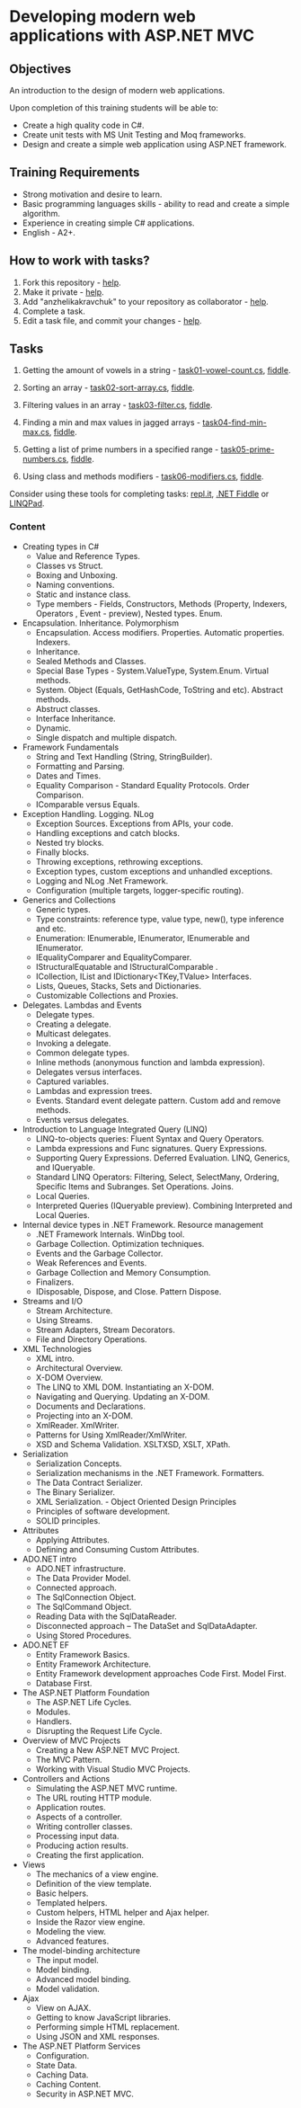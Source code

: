 # Developing modern web applications with ASP.NET MVC

## Objectives

An introduction to the design of modern web applications.

Upon completion of this training students will be able to:
- Create a high quality code in C#.
- Create unit tests with MS Unit Testing and Moq frameworks.
- Design and create a simple web application using ASP.NET framework.


## Training Requirements

* Strong motivation and desire to learn.
* Basic programming languages skills - ability to read and create a simple algorithm.
* Experience in creating simple C# applications.
* English - A2+.


## How to work with tasks?

1. Fork this repository - [help](https://help.github.com/en/articles/fork-a-repo).
2. Make it private - [help](https://help.github.com/en/articles/setting-repository-visibility#making-a-repository-private).
3. Add "anzhelikakravchuk" to your repository as collaborator - [help](https://help.github.com/en/articles/inviting-collaborators-to-a-personal-repository). 
4. Complete a task.
5. Edit a task file, and commit your changes - [help](https://help.github.com/en/articles/editing-files-in-your-repository).


## Tasks

1. Getting the amount of vowels in a string - [task01-vowel-count.cs](https://github.com/epam-dotnet-lab/aspnet-training/blob/master/tasks/task01-vowel-count.cs), [fiddle](https://dotnetfiddle.net/KkR2Hi).

2. Sorting an array - [task02-sort-array.cs](https://github.com/epam-dotnet-lab/aspnet-training/blob/master/tasks/task02-sort-array.cs), [fiddle](https://dotnetfiddle.net/w6sh6N).

3. Filtering values in an array - [task03-filter.cs](https://github.com/epam-dotnet-lab/aspnet-training/blob/master/tasks/task03-filter.cs), [fiddle](https://dotnetfiddle.net/7LrOey).

4. Finding a min and max values in jagged arrays - [task04-find-min-max.cs](https://github.com/epam-dotnet-lab/aspnet-training/blob/master/tasks/task04-find-min-max.cs), [fiddle](https://dotnetfiddle.net/7LrOey).

5. Getting a list of prime numbers in a specified range - [task05-prime-numbers.cs](https://github.com/epam-dotnet-lab/aspnet-training/blob/master/tasks/task05-prime-numbers.cs), [fiddle](https://dotnetfiddle.net/2TKkqQ).

6. Using class and methods modifiers - [task06-modifiers.cs](https://github.com/epam-dotnet-lab/aspnet-training/blob/master/tasks/task06-modifiers.cs), [fiddle](https://dotnetfiddle.net/xSk1L3).

Consider using these tools for completing tasks: [repl.it](https://repl.it/languages/csharp), [.NET Fiddle](https://dotnetfiddle.net/) or [LINQPad](https://www.linqpad.net/).


 ### Content 
   - Creating types in C# 
      - Value and Reference Types.
      - Classes vs Struct. 
      - Boxing and Unboxing. 
      - Naming conventions.
      - Static and instance class.
      - Type members - Fields, Constructors, Methods (Property, Indexers, Operators , Event - preview), Nested types. Enum. 
   - Encapsulation. Inheritance. Polymorphism  
      - Encapsulation. Access modifiers. Properties. Automatic properties. Indexers.
      - Inheritance.
      - Sealed Methods and Classes.
      - Special Base Types - System.ValueType, System.Enum. Virtual methods.
      - System. Object (Equals, GetHashCode, ToString and etc). Abstract methods.
      - Abstruct classes.
      - Interface Inheritance.
      - Dynamic.
      - Single dispatch and multiple dispatch.  
   - Framework Fundamentals 
      - String and Text Handling (String, StringBuilder).
      - Formatting and Parsing.
      - Dates and Times.
      - Equality Comparison - Standard Equality Protocols. Order Comparison.
      - IComparable versus Equals. 
   - Exception Handling. Logging. NLog 
      - Exception Sources. Exceptions from APIs, your code.
      - Handling exceptions and catch blocks.
      - Nested try blocks.
      - Finally blocks.
      - Throwing exceptions, rethrowing exceptions.
      - Exception types, custom exceptions and unhandled exceptions.
      - Logging and NLog .Net Framework.
      - Configuration (multiple targets, logger-specific routing). 
   - Generics and Collections
      - Generic types.
      - Type constraints: reference type, value type, new(), type inference and etc.
      - Enumeration: IEnumerable, IEnumerator, IEnumerable<T> and IEnumerator<T>.
      - IEqualityComparer and EqualityComparer.
      - IStructuralEquatable and IStructuralComparable .
      - ICollection, IList and IDictionary<TKey,TValue> Interfaces.
      - Lists, Queues, Stacks, Sets and Dictionaries.
      - Customizable Collections and Proxies. 
   - Delegates. Lambdas and Events
      - Delegate types.
      - Creating a delegate.
      - Multicast delegates.
      - Invoking a delegate.
      - Common delegate types.
      - Inline methods (anonymous function and lambda expression).
      - Delegates versus interfaces.
      - Captured variables.
      - Lambdas and expression trees.
      - Events. Standard event delegate pattern. Custom add and remove methods.
      - Events versus delegates. 
   - Introduction to Language Integrated Query (LINQ) 
      - LINQ-to-objects queries: Fluent Syntax and Query Operators.
      - Lambda expressions and Func signatures. Query Expressions. 
      - Supporting Query Expressions. Deferred Evaluation. LINQ, Generics, and IQueryable<T>.
      - Standard LINQ Operators: Filtering, Select, SelectMany, Ordering, Specific Items and Subranges. Set Operations. Joins.
      - Local Queries. 
      - Interpreted Queries (IQueryable preview). Combining Interpreted and Local Queries. 
   - Internal device types in .NET Framework. Resource management 
      - .NET Framework Internals. WinDbg tool.
      - Garbage Collection. Optimization techniques.
      - Events and the Garbage Collector.
      - Weak References and Events.
      - Garbage Collection and Memory Consumption.
      - Finalizers.
      - IDisposable, Dispose, and Close. Рattern Dispose.
   - Streams and I/O
      - Stream Architecture.
      - Using Streams.
      - Stream Adapters, Stream Decorators.
      - File and Directory Operations. 
   - XML Technologies 
      - XML intro.
      - Architectural Overview. 
      - X-DOM Overview.
      - The LINQ to XML DOM. Instantiating an X-DOM. 
      - Navigating and Querying. Updating an X-DOM. 
      - Documents and Declarations.
      - Projecting into an X-DOM. 
      - XmlReader. XmlWriter. 
      - Patterns for Using XmlReader/XmlWriter.
      - XSD and Schema Validation. XSLTXSD, XSLT, XPath. 
   - Serialization
      - Serialization Concepts.
      - Serialization mechanisms in the .NET Framework. Formatters.
      - The Data Contract Serializer.
      - The Binary Serializer.
      - XML Serialization. 
    - Object Oriented Design Principles
      - Principles of software development.
      - SOLID principles.
   - Attributes
      - Applying Attributes.
      - Defining and Consuming Custom Attributes. 
   - ADO.NET intro
      - ADO.NET infrastructure.
      - The Data Provider Model.
      - Connected approach.
      - The SqlConnection Object.
      - The SqlCommand Object.
      - Reading Data with the SqlDataReader.
      - Disconnected approach – The DataSet and SqlDataAdapter.
      - Using Stored Procedures.
   - ADO.NET EF 
      - Entity Framework Basics.
      - Entity Framework Architecture.
      - Entity Framework development approaches Code First. Model First.
      - Database First.
   - The ASP.NET Platform Foundation 
      - The ASP.NET Life Cycles.
      - Modules.
      - Handlers.
      - Disrupting the Request Life Cycle. 
   - Overview of MVC Projects
      - Creating a New ASP.NET MVC Project.
      - The MVC Pattern.
      - Working with Visual Studio MVC Projects. 
   - Controllers and Actions
      - Simulating the ASP.NET MVC runtime.
      - The URL routing HTTP module.
      - Application routes.
      - Aspects of a controller.
      - Writing controller classes.
      - Processing input data.
      - Producing action results.
      - Creating the first application.
   - Views
      - The mechanics of a view engine.
      - Definition of the view template.
      - Basic helpers.
      - Templated helpers.
      - Custom helpers, HTML helper and Ajax helper.
      - Inside the Razor view engine.
      - Modeling the view.
      - Advanced features. 
   - The model-binding architecture 
      - The input model.
      - Model binding.
      - Advanced model binding.
      - Model validation. 
   - Ajax 
      - View on AJAX.
      - Getting to know JavaScript libraries.
      - Performing simple HTML replacement.
      - Using JSON and XML responses. 
   - The ASP.NET Platform Services
      - Configuration.
      - State Data.
      - Caching Data.
      - Caching Content.
      - Security in ASP.NET MVC.
